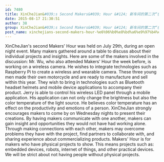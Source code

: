 ```yaml
---
id: 7480
title: XinCheJian&#039;s Second Makers&#039; Hour &#124; 新车间的第二次“创客一小时”
date: 2015-08-17 21:30:51
author: 38
group: XinCheJian&#039;s Second Makers&#039; Hour &#124; 新车间的第二次“创客一小时”
post_name: xinchejians-second-makers-hour-%e6%96%b0%e8%bd%a6%e9%97%b4%e7%9a%84%e7%ac%ac%e4%ba%8c%e6%ac%a1%e5%88%9b%e5%ae%a2%e4%b8%80%e5%b0%8f%e6%97%b6
---
```


XinCheJian's second Makers' Hour was held on July 29th, during an open night event. Many makers gathered around a table to discuss about their individual projects and insights. Here are some of the makers involved in the discussion:
Mr. Wu, who also attended Makers' Hour the week before, is working on a wireless camera. He wishes to integrate technologies such as Raspberry Pi to create a wireless and wearable camera.
These three young men made their own motorcycle and are ready to manufacture and sell within this year. They wish to bring in technologies such as Bluetooth headset helmets and mobile device applications to accompany their product.
Jerry is able to control his wireless LED panel through a mobile application. His application can not only change the brightness but also the color temperature of the light source. He believes color temperature has an effect on the productivity and emotions of a person. XinCheJian strongly encourages makers to come by on Wednesday nights to present their creations. By having makers communicate with one another, makers can gain insight and opportunities they would not have had working alone. Through making connections with each other, makers may overcome problems they have with the project, find partners to collaborate with, and sharing experience about commercializing products. Makers' Hour is for makers who have physical projects to show. This means projects such as: embedded devices, robots, internet of things, and other practical devices. We will be strict about not having people without physical projects.